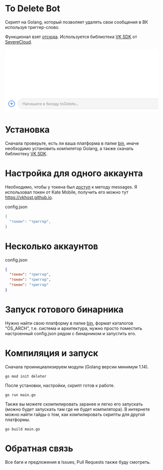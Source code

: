 # To Delete Bot
Скрипт на Golang, который позволяет удалять свои сообщения в ВК используя триггер-слово.

Функционал взят [отсюда](https://github.com/P2LOVE/VK-UserSide-Bot).
Используется библиотека [VK SDK](https://github.com/SevereCloud/vksdk) от [SevereCloud](https://github.com/SevereCloud).

![](example.gif)

# Установка

Сначала проверьте, есть ли ваша платформа в папке [bin](bin), иначе необходимо установить компилятор Golang, а также скачать библиотеку [VK SDK](https://github.com/SevereCloud/vksdk).

# Настройка для одного аккаунта

Необходимо, чтобы у токена был [доступ](https://vk.com/dev/messages_api) к методу messages. Я использовал токен от Kate Mobile, получить его можно тут https://vkhost.github.io.

config.json
```go
{
  "токен": "триггер",
}
```

# Несколько аккаунтов

config.json
```json
{
  "токен": "триггер",
  "токен": "триггер",
  "токен": "триггер"
}
```

# Запуск готового бинарника

Нужно найти свою платформу в папке [bin](bin), формат каталогов "OS_ARCH", т.е. система и архитектура, нужно просто поместить настроенный config.json рядом с бинарником и запустить его.

# Компиляция и запуск

Сначала проинициализируем модули (Golang версии минимум 1.14).

```shell
go mod init deleter
```

После установки, настройки, скрипт готов к работе.

```shell
go run main.go
```

Также вы можете скомпилировать заранее и легко его запускать (можно будет запускать там где не будет компилятора).
В интернете можно найти гайды о том, как компилировать скрипты для другой платформы.

```shell
go build main.go
```

# Обратная связь

Все баги и предложения в Issues, Pull Requests также буду смотреть.
